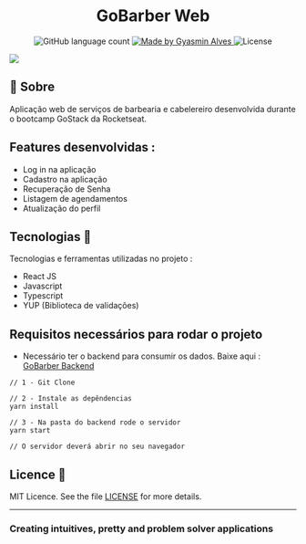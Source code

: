 <h1 align="center">
  GoBarber Web
</h1>


<p align="center">
  <img alt="GitHub language count" src="https://img.shields.io/github/languages/count/GyAlves/GoBarber-Web?color=purple" />

  <a href="https://www.linkedin.com/in/gyasmin-assun%C3%A7%C3%A3o-223417180/">
    <img alt="Made by Gyasmin Alves" src="https://img.shields.io/badge/made%20by-Gyasmin%20Alves-purple">
  </a>

 <img alt="License" src="https://img.shields.io/github/license/GyAlves/GoBarber-Web?color=purple">

</p>


<img src="https://ik.imagekit.io/am6iypeh5w/gobarber4_nirYGdAlh.gif" />


## 📖 Sobre  

Aplicação web de serviços de barbearia e cabelereiro desenvolvida durante o bootcamp GoStack da Rocketseat. 


## Features desenvolvidas :

- Log in na aplicação
- Cadastro na aplicação
- Recuperação de Senha 
- Listagem de agendamentos 
- Atualização do perfil 

## Tecnologias  📱 
Tecnologias e ferramentas utilizadas no projeto :

- React JS
- Javascript
- Typescript
- YUP (Biblioteca de validações)

 ## Requisitos necessários para rodar o projeto 
 - Necessário ter o backend para consumir os dados. Baixe aqui : <a href="https://github.com/GyAlves/GoBarber-Backend"> GoBarber Backend</a>
    
  ```   
  // 1 - Git Clone
  
  // 2 - Instale as depêndencias
  yarn install
  
  // 3 - Na pasta do backend rode o servidor 
  yarn start
  
  // O servidor deverá abrir no seu navegador

```


##  Licence :memo:

MIT Licence. See the file [LICENSE](LICENSE.md) for more details.

---

### Creating intuitives, pretty and problem solver applications
